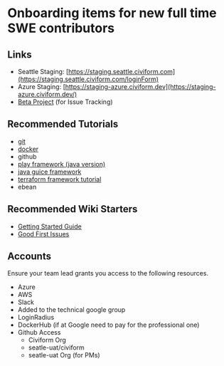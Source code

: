 # Onboarding items for new full time SWE contributors

## Links
* Seattle Staging: [https://staging.seattle.civiform.com](https://staging.seattle.civiform.com/loginForm)
* Azure Staging: [https://staging-azure.civiform.dev](https://staging-azure.civiform.dev/)
* [Beta Project](https://github.com/orgs/seattle-uat/projects/1) (for Issue Tracking)

## Recommended Tutorials
* [git](https://docs.github.com/en/get-started/using-git/about-git)
* [docker](https://docs.docker.com/get-started/)
* github
* [play framework (java version)](https://www.playframework.com/documentation/2.8.x/JavaHome)
* [java guice framework](https://github.com/google/guice/wiki/GettingStarted)
* [terraform framework tutorial](https://learn.hashicorp.com/tutorials/terraform/infrastructure-as-code)
* ebean 

## Recommended Wiki Starters
* [Getting Started Guide](https://github.com/seattle-uat/civiform/wiki/Getting-started)
* [Good First Issues](https://github.com/seattle-uat/civiform/issues?q=is%3Aopen+is%3Aissue+label%3A%22good+first+issue%22)

## Accounts
Ensure your team lead grants you access to the following resources.

* Azure
* AWS
* Slack
* Added to the technical google group
* LoginRadius
* DockerHub (if at Google need to pay for the professional one)
* Github Access
  * Civiform Org
  * seatle-uat/civiform
  * seatle-uat Org (for PMs)

